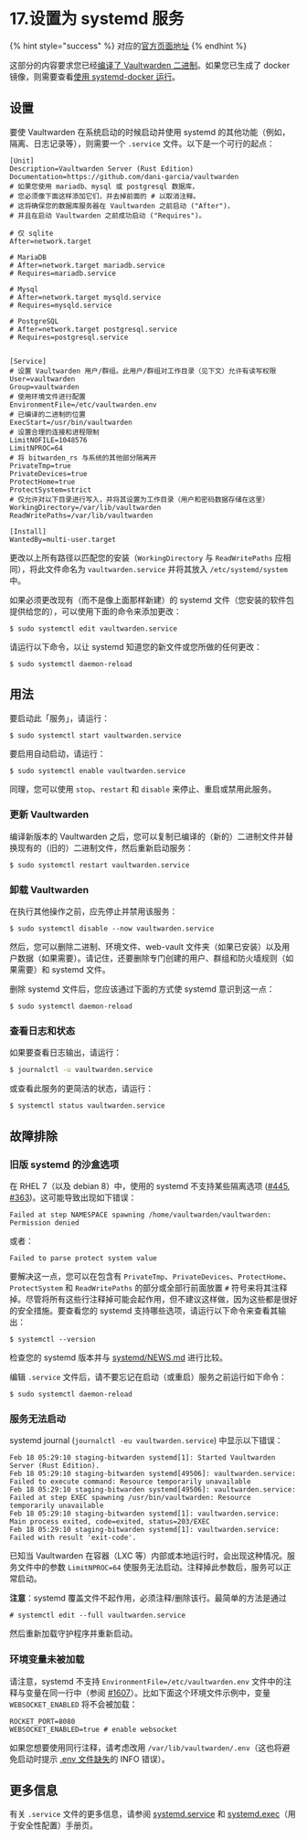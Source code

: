 # 17.设置为 systemd 服务

{% hint style="success" %}
对应的[官方页面地址](https://github.com/dani-garcia/vaultwarden/wiki/Setup-as-a-systemd-service)
{% endhint %}

这部分的内容要求您已经[编译了 Vaultwarden 二进制](../deployment/building-binary.md)。如果您已生成了 docker 镜像，则需要查看[使用 systemd-docker 运行](running-with-systemd-docker.md)。

## 设置 <a href="#setup" id="setup"></a>

要使 Vaultwarden 在系统启动的时候启动并使用 systemd 的其他功能（例如，隔离、日志记录等），则需要一个 `.service` 文件。以下是一个可行的起点：

```systemd
[Unit]
Description=Vaultwarden Server (Rust Edition)
Documentation=https://github.com/dani-garcia/vaultwarden
# 如果您使用 mariadb、mysql 或 postgresql 数据库， 
# 您必须像下面这样添加它们，并去掉前面的 # 以取消注释。
# 这将确保您的数据库服务器在 Vaultwarden 之前启动 ("After")，
# 并且在启动 Vaultwarden 之前成功启动 ("Requires")。

# 仅 sqlite
After=network.target

# MariaDB
# After=network.target mariadb.service
# Requires=mariadb.service

# Mysql
# After=network.target mysqld.service
# Requires=mysqld.service

# PostgreSQL
# After=network.target postgresql.service
# Requires=postgresql.service


[Service]
# 设置 Vaultwarden 用户/群组。此用户/群组对工作目录（见下文）允许有读写权限
User=vaultwarden
Group=vaultwarden
# 使用环境文件进行配置
EnvironmentFile=/etc/vaultwarden.env
# 已编译的二进制的位置
ExecStart=/usr/bin/vaultwarden
# 设置合理的连接和进程限制
LimitNOFILE=1048576
LimitNPROC=64
# 将 bitwarden_rs 与系统的其他部分隔离开
PrivateTmp=true
PrivateDevices=true
ProtectHome=true
ProtectSystem=strict
# 仅允许对以下目录进行写入，并将其设置为工作目录（用户和密码数据存储在这里）
WorkingDirectory=/var/lib/vaultwarden
ReadWritePaths=/var/lib/vaultwarden

[Install]
WantedBy=multi-user.target
```

更改以上所有路径以匹配您的安装（`WorkingDirectory` 与 `ReadWritePaths` 应相同），将此文件命名为 `vaultwarden.service` 并将其放入 `/etc/systemd/system` 中。

如果必须更改现有（而不是像上面那样新建）的 systemd 文件（您安装的软件包提供给您的），可以使用下面的命令来添加更改：

```shell
$ sudo systemctl edit vaultwarden.service
```

请运行以下命令，以让 systemd 知道您的新文件或您所做的任何更改：

```shell
$ sudo systemctl daemon-reload
```

## 用法 <a href="#usage" id="usage"></a>

要启动此「服务」，请运行：

```shell
$ sudo systemctl start vaultwarden.service
```

要启用自动启动，请运行：

```shell
$ sudo systemctl enable vaultwarden.service
```

同理，您可以使用 `stop`、`restart` 和 `disable` 来停止、重启或禁用此服务。

### 更新 Vaultwarden <a href="#updating-bitwarden_rs" id="updating-bitwarden_rs"></a>

编译新版本的 Vaultwarden 之后，您可以复制已编译的（新的）二进制文件并替换现有的（旧的）二进制文件，然后重新启动服务：

```shell
$ sudo systemctl restart vaultwarden.service
```

### 卸载 Vaultwarden <a href="#uninstalling-bitwarden_rs" id="uninstalling-bitwarden_rs"></a>

在执行其他操作之前，应先停止并禁用该服务：

```shell
$ sudo systemctl disable --now vaultwarden.service
```

然后，您可以删除二进制、环境文件、web-vault 文件夹（如果已安装）以及用户数据（如果需要）。请记住，还要删除专门创建的用户、群组和防火墙规则（如果需要）和 systemd 文件。

删除 systemd 文件后，您应该通过下面的方式使 systemd 意识到这一点：

```shell
$ sudo systemctl daemon-reload
```

### 查看日志和状态 <a href="#logging-and-status-view" id="logging-and-status-view"></a>

如果要查看日志输出，请运行：

```bash
$ journalctl -u vaultwarden.service
```

或查看此服务的更简洁的状态，请运行：

```shell
$ systemctl status vaultwarden.service
```

## 故障排除 <a href="#troubleshooting" id="troubleshooting"></a>

### 旧版 systemd 的沙盒选项 <a href="#sandboxing-options-with-older-systemd-versions" id="sandboxing-options-with-older-systemd-versions"></a>

在 RHEL 7（以及 debian 8）中，使用的 systemd 不支持某些隔离选项 ([#445](https://github.com/dani-garcia/bitwarden_rs/issues/445), [#363](https://github.com/dani-garcia/bitwarden_rs/issues/363))。这可能导致出现如下错误：

```
Failed at step NAMESPACE spawning /home/vaultwarden/vaultwarden: Permission denied
```

或者：

```
Failed to parse protect system value
```

要解决这一点，您可以在包含有 `PrivateTmp`、`PrivateDevices`、`ProtectHome`、`ProtectSystem` 和 `ReadWritePaths` 的部分或全部行前面放置 `#` 符号来将其注释掉。尽管将所有这些行注释掉可能会起作用，但不建议这样做，因为这些都是很好的安全措施。要查看您的 systemd 支持哪些选项，请运行以下命令来查看其输出：

```shell
$ systemctl --version
```

检查您的 systemd 版本并与 [systemd/NEWS.md](https://github.com/systemd/systemd/blob/master/NEWS) 进行比较。

编辑 `.service` 文件后，请不要忘记在启动（或重启）服务之前运行如下命令：

```shell
$ sudo systemctl daemon-reload
```

### 服务无法启动 <a href="#service-fails-to-start" id="service-fails-to-start"></a>

systemd journal (`journalctl -eu vaultwarden.service`) 中显示以下错误：

```
Feb 18 05:29:10 staging-bitwarden systemd[1]: Started Vaultwarden Server (Rust Edition).
Feb 18 05:29:10 staging-bitwarden systemd[49506]: vaultwarden.service: Failed to execute command: Resource temporarily unavailable
Feb 18 05:29:10 staging-bitwarden systemd[49506]: vaultwarden.service: Failed at step EXEC spawning /usr/bin/vaultwarden: Resource temporarily unavailable
Feb 18 05:29:10 staging-bitwarden systemd[1]: vaultwarden.service: Main process exited, code=exited, status=203/EXEC
Feb 18 05:29:10 staging-bitwarden systemd[1]: vaultwarden.service: Failed with result 'exit-code'.
```

已知当 Vaultwarden 在容器（LXC 等）内部或本地运行时，会出现这种情况。服务文件中的参数 `LimitNPROC=64` 使服务无法启动。注释掉此参数后，服务可以正常启动。

**注意**：systemd 覆盖文件不起作用，必须注释/删除该行。最简单的方法是通过

```shell
# systemctl edit --full vaultwarden.service
```

然后重新加载守护程序并重新启动。

### 环境变量未被加载 <a href="#environment-variable-its-not-loaded" id="environment-variable-its-not-loaded"></a>

请注意，systemd 不支持 `EnvironmentFile=/etc/vaultwarden.env` 文件中的注释与变量在同一行中（参阅 [#1607](https://github.com/dani-garcia/vaultwarden/issues/1607)）。比如下面这个环境文件示例中，变量 `WEBSOCKET_ENABLED` 将不会被加载：

```systemd
ROCKET_PORT=8080
WEBSOCKET_ENABLED=true # enable websocket
```

如果您想要使用同行注释，请考虑改用 `/var/lib/vaultwarden/.env`（这也将避免启动时提示 [.env 文件缺失](https://github.com/dani-garcia/vaultwarden/wiki/FAQs#why-does-vaultwarden-say-info-no-env-file-found-even-though-i-provided-one)的 INFO 错误）。

## 更多信息 <a href="#more-information" id="more-information"></a>

有关 `.service` 文件的更多信息，请参阅 [systemd.service](https://www.freedesktop.org/software/systemd/man/systemd.service.html) 和 [systemd.exec](https://www.freedesktop.org/software/systemd/man/systemd.exec.html)（用于安全性配置）手册页。
